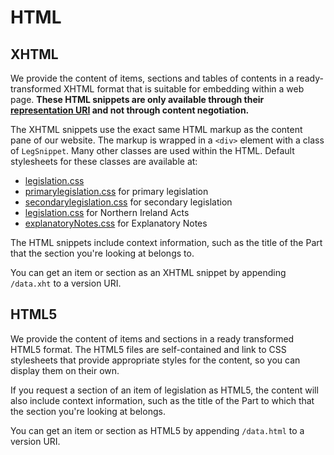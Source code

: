 
# HTML

## XHTML

We provide the content of items, sections and tables of contents in a ready-transformed XHTML format that is suitable for embedding within a web page. **These HTML snippets are only available through their [representation URI](/model/uris/reference.md#representation-uris) and not through content negotiation.** 

The XHTML snippets use the exact same HTML markup as the content pane of our website. The markup is wrapped in a `<div>` element with a class of `LegSnippet`. Many other classes are used within the HTML. Default stylesheets for these classes are available at:

*   [legislation.css](https://www.legislation.gov.uk/styles/legislation.css)
*   [primarylegislation.css](https://www.legislation.gov.uk/styles/primarylegislation.css) for primary legislation
*   [secondarylegislation.css](https://www.legislation.gov.uk/styles/secondarylegislation.css) for secondary legislation
*   [legislation.css](https://www.legislation.gov.uk/styles/legislation.css) for Northern Ireland Acts
*   [explanatoryNotes.css](https://www.legislation.gov.uk/styles/explanatoryNotes.css) for Explanatory Notes

The HTML snippets include context information, such as the title of the Part that the section you're looking at belongs to.

You can get an item or section as an XHTML snippet by appending `/data.xht` to a version URI.

## HTML5

We provide the content of items and sections in a ready transformed HTML5 format. The HTML5 files are self-contained and link to CSS stylesheets that provide appropriate styles for the content, so you can display them on their own.

If you request a section of an item of legislation as HTML5, the content will also include context information, such as the title of the Part to which that the section you're looking at belongs.

You can get an item or section as HTML5 by appending `/data.html` to a version URI.